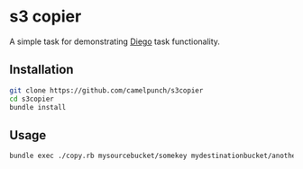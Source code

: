 # s3 copier

A simple task for demonstrating [Diego](https://github.com/cloudfoundry-incubator/diego-release) task functionality.

## Installation

```bash
git clone https://github.com/camelpunch/s3copier
cd s3copier
bundle install
```

## Usage

```bash
bundle exec ./copy.rb mysourcebucket/somekey mydestinationbucket/anotherkey
```
